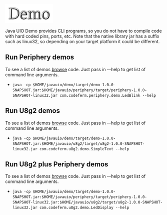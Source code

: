 ![Title](images/title.png)

Java UIO Demo provides CLI programs, so you do not have to compile code with
hard coded pins, ports, etc. Note that the native library jar has a suffix such
as linux32, so depending on your target platform it could be different.
 
## Run Periphery demos
 To see a list of demos 
[browse](https://github.com/sgjava/javauio/tree/main/demo/src/main/java/com/codeferm/periphery/demo)
code. Just pass in --help to get list of command line arguments.

* `java -cp $HOME/javauio/demo/target/demo-1.0.0-SNAPSHOT.jar:$HOME/javauio/periphery/target/periphery-1.0.0-SNAPSHOT-linux32.jar com.codeferm.periphery.demo.LedBlink --help`

## Run U8g2 demos
To see a list of demos 
[browse](https://github.com/sgjava/javauio/tree/main/demo/src/main/java/com/codeferm/u8g2/demo)
code. Just pass in --help to get list of command line arguments.

* `java -cp $HOME/javauio/demo/target/demo-1.0.0-SNAPSHOT.jar:$HOME/javauio/u8g2/target/u8g2-1.0.0-SNAPSHOT-linux32.jar com.codeferm.u8g2.demo.SimpleText --help`

## Run U8g2 plus Periphery demos
To see a list of demos 
[browse](https://github.com/sgjava/javauio/tree/main/demo/src/main/java/com/codeferm/all/demo)
code. Just pass in --help to get list of command line arguments.

* `java -cp $HOME/javauio/demo/target/demo-1.0.0-SNAPSHOT.jar:$HOME/javauio/periphery/target/periphery-1.0.0-SNAPSHOT-linux32.jar:$HOME/javauio/u8g2/target/u8g2-1.0.0-SNAPSHOT-linux32.jar com.codeferm.u8g2.demo.LedDisplay --help`
